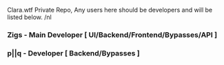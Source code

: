 Clara.wtf Private Repo, Any users here should be developers and will be listed below.
/nl
### Zigs - Main Developer [ UI/Backend/Frontend/Bypasses/API ]
### p||q - Developer [ Backend/Bypasses ]
